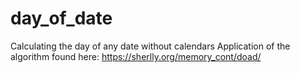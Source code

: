 # day_of_date
Calculating the day of any date without calendars
Application of the algorithm found here: https://sherlly.org/memory_cont/doad/


